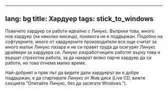 
---
lang: bg
title: Хардуер
tags: stick_to_windows
---

Повечето хардуер си работи идеално с Линукс. Въпреки това, много нов хардуер (на няколко месеца), понякога не е поддържан. Подобно на софтуерните, много от хардуерните производители все още считат за много малък Линукс пазара и не си правят труда да осигурят Линукс драйвери за хардуера си. Линукс разработчиците работят върху това и вършат страхотна работа, за да накарат всяко парче хардуер да си работи, но това отнема малко време.

Най-добрият и пряк път да видите дали хардуерът ви е добре поддържан, е да стартирате Линукс от Жив диск (Live CD, вижте секцията "Опитайте Линукс, без да засягате Windows.").

